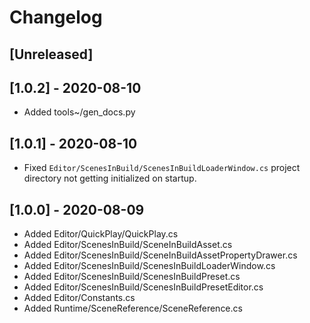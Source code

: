 # Changelog

## [Unreleased]

## [1.0.2] - 2020-08-10
- Added tools~/gen_docs.py

## [1.0.1] - 2020-08-10
- Fixed `Editor/ScenesInBuild/ScenesInBuildLoaderWindow.cs` project directory not getting initialized on startup.

## [1.0.0] - 2020-08-09

- Added Editor/QuickPlay/QuickPlay.cs
- Added Editor/ScenesInBuild/SceneInBuildAsset.cs
- Added Editor/ScenesInBuild/SceneInBuildAssetPropertyDrawer.cs
- Added Editor/ScenesInBuild/ScenesInBuildLoaderWindow.cs
- Added Editor/ScenesInBuild/ScenesInBuildPreset.cs
- Added Editor/ScenesInBuild/ScenesInBuildPresetEditor.cs
- Added Editor/Constants.cs
- Added Runtime/SceneReference/SceneReference.cs